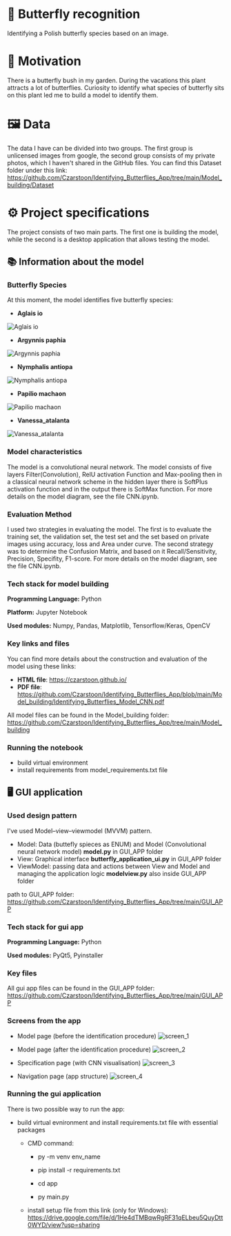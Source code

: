 # 🦋 Butterfly recognition 
Identifying a Polish butterfly species based on an image.

# 🌿 Motivation
There is a butterfly bush in my garden. 
During the vacations this plant attracts a lot of butterflies. 
Curiosity to identify what species of butterfly sits on this plant led me to build a model to identify them.
# 🖼️ Data
The data I have can be divided into two groups. 
The first group is unlicensed images from google, the second group consists of my private photos, which I haven't shared in the GitHub files. You can find this Dataset folder under this link: https://github.com/Czarstoon/Identifying_Butterflies_App/tree/main/Model_building/Dataset
# ⚙️ Project specifications
The project consists of two main parts. The first one is building the model, while the second is a desktop application that allows testing the model.
## 📚 Information about the model
### Butterfly Species
At this moment, the model identifies five butterfly species:

* **Aglais io**

![Aglais io](https://github.com/Czarstoon/Identifying_Butterflies_App/blob/main/Model_building/Dataset/Train/Aglais_io_1.jpg)
* **Argynnis paphia**   

![Argynnis paphia](https://github.com/Czarstoon/Identifying_Butterflies_App/blob/main/Model_building/Dataset/Train/Argynnis_paphia_1.jpg)
* **Nymphalis antiopa**

![Nymphalis antiopa](https://github.com/Czarstoon/Identifying_Butterflies_App/blob/main/Model_building/Dataset/Train/Nymphalis_antiopa_1.jpg)
* **Papilio machaon**

![Papilio machaon](https://github.com/Czarstoon/Identifying_Butterflies_App/blob/main/Model_building/Dataset/Train/Papilio_machaon_1.jpg)
* **Vanessa_atalanta**

![Vanessa_atalanta](https://github.com/Czarstoon/Identifying_Butterflies_App/blob/main/Model_building/Dataset/Train/Vanessa_atalanta_1.jpg)
### Model characteristics
The model is a convolutional neural network.
The model consists of five layers Filter(Convolution), 
RelU activation Function and Max-pooling then in a classical neural network scheme in the hidden 
layer there is SoftPlus activation function and in the output there is SoftMax function.
For more details on the model diagram, see the file CNN.ipynb.
### Evaluation Method
I used two strategies in evaluating the model. 
The first is to evaluate the training set, the validation set, 
the test set and the set based on private images using accuracy, 
loss and Area under curve. The second strategy was to determine 
the Confusion Matrix, and based on it Recall/Sensitivity, 
Precision, Specifity, F1-score.
For more details on the model diagram, see the file CNN.ipynb.
### Tech stack for model building
**Programming Language:** Python

**Platform:** Jupyter Notebook

**Used modules:** Numpy, Pandas, Matplotlib, Tensorflow/Keras, OpenCV
### Key links and files
You can find more details about the construction and evaluation of the model using these links:
* **HTML file**:
https://czarstoon.github.io/ 
* **PDF file**:
https://github.com/Czarstoon/Identifying_Butterflies_App/blob/main/Model_building/Identifying_Butterflies_Model_CNN.pdf

All model files can be found in the Model_building folder:
https://github.com/Czarstoon/Identifying_Butterflies_App/tree/main/Model_building 
### Running the notebook
* build virtual environment
* install requirements from model_requirements.txt file

## 🖥️ GUI application

### Used design pattern

I've used Model–view–viewmodel (MVVM) pattern.
* Model: Data (buttefly spieces as ENUM) and Model (Convolutional neural network model) **model.py** in GUI_APP folder  
* View: Graphical interface **butterfly_application_ui.py** in GUI_APP folder  
* ViewModel: passing data and actions between View and Model and managing the application logic **modelview.py** also inside GUI_APP folder 

path to GUI_APP folder: https://github.com/Czarstoon/Identifying_Butterflies_App/tree/main/GUI_APP
### Tech stack for gui app
**Programming Language:** Python

**Used modules:** PyQt5, Pyinstaller
### Key files
All gui app files can be found in the GUI_APP folder:
https://github.com/Czarstoon/Identifying_Butterflies_App/tree/main/GUI_APP
### Screens from the app

* Model page (before the identification procedure) 
![screen_1](https://github.com/Czarstoon/Identifying_Butterflies_App/blob/main/GUI_APP/screens/screen_1.PNG)

* Model page (after the identification procedure) 
![screen_2](https://github.com/Czarstoon/Identifying_Butterflies_App/blob/main/GUI_APP/screens/screen_2.PNG)
* Specification page (with CNN visualisation)
![screen_3](https://github.com/Czarstoon/Identifying_Butterflies_App/blob/main/GUI_APP/screens/screen_3.PNG)
* Navigation page (app structure)
![screen_4](https://github.com/Czarstoon/Identifying_Butterflies_App/blob/main/GUI_APP/screens/screen_4.PNG)
### Running the gui application
There is two possible way to run the app:
* build virtual evnironment and install requirements.txt file with essential packages   

    * CMD command:

        * py -m venv env_name

        * pip install -r requirements.txt
          
        * cd app

        * py main.py 

    * install setup file from this link (only for Windows):
        https://drive.google.com/file/d/1He4dTMBqwRgRF31qELbeu5QuyDtt0WYD/view?usp=sharing

